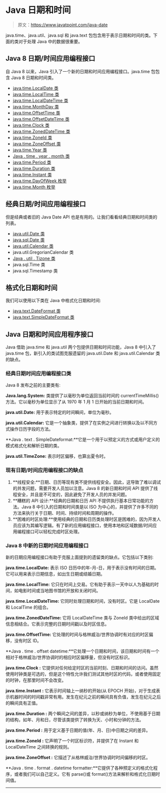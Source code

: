 # Java 日期和时间

> 原文：<https://www.javatpoint.com/java-date>

java.time、java.util、java.sql 和 java.text 包包含用于表示日期和时间的类。下面的类对于处理 Java 中的数据很重要。

## Java 8 日期/时间应用编程接口

自 Java 8 以来，Java 引入了一个新的日期和时间应用编程接口。java.time 包包含 Java 8 日期和时间类。

*   [java.time.LocalDate 类](java-localdate)
*   [java.time.LocalTime 类](java-localtime)
*   [java.time.LocalDateTime 类](java-localdatetime)
*   [java.time.MonthDay 类](java-monthday)
*   [java.time.OffsetTime 类](java-offsettime)
*   [java.time.OffsetDateTime 类](java-offsetdatetime)
*   [java.time.Clock 类](java-clock)
*   [java.time.ZonedDateTime 类](java-zoneddatetime)
*   [java.time.ZoneId 类](java-zoneid)
*   [java.time.ZoneOffset 类](java-zoneoffset)
*   [java.time.Year 类](java-year)
*   [Java . time . year . month 类](java-yearmonth)
*   [java.time.Period 类](java-period)
*   [java.time.Duration 类](java-duration)
*   [java.time.Instant 类](java-instant)
*   [java.time.DayOfWeek 枚举](java-dayofweek-enum)
*   [java.time.Month 枚举](java-month-enum)

## 经典日期/时间应用编程接口

但是经典或者旧的 Java Date API 也是有用的。让我们看看经典日期和时间类的列表。

*   [java.util.Date 类](java-util-date)
*   [java.sql.Date 类](java-sql-date)
*   [java.util.Calendar 类](java-util-calendar)
*   java.util.GregorianCalendar 类
*   [Java . util . Tizone 类](java-util-timezone)
*   java.sql.Time 类
*   java.sql.Timestamp 类

## 格式化日期和时间

我们可以使用以下类在 Java 中格式化日期和时间:

*   [java.text.DateFormat 类](java-date-format)
*   [java.text.SimpleDateFormat 类](java-simpledateformat)

## Java 日期和时间应用程序接口

Java 借助 java.time 和 java.util 两个包提供日期和时间功能，Java 8 中引入了 java.time 包，新引入的类试图克服遗留的 java.util.Date 和 java.util.Calendar 类的缺点。

### 经典日期时间应用编程接口类

Java 8 发布之前的主要类有:

**Java.lang.System:** 类提供了以毫秒为单位返回当前时间的 currentTimeMillis()方法。它以毫秒为单位显示了从 1970 年 1 月 1 日开始的当前日期和时间。

**java.util.Date:** 用于表示特定的时间瞬间，单位为毫秒。

**java.util.Calendar:** 它是一个抽象类，提供了在实例之间进行转换以及以不同方式操作日历字段的方法。

**Java . text . SimpleDateformat:**它是一个用于以预定义的方式或用户定义的模式格式化和解析日期的类。

**java.util.TimeZone:** 表示时区偏移，也算出夏令时。

### 现有日期/时间应用编程接口的缺点

1.  **线程安全:**日期、日历等现有类不提供线程安全。因此，这导致了难以调试的并发问题，需要开发人员加以注意。Java 8 的新日期和时间 API 提供了线程安全，并且是不可变的，因此避免了开发人员的并发问题。
2.  **糟糕的 API 设计:**经典的日期和日历 API 不提供执行基本日常功能的方法。Java 8 中引入的日期和时间类是以 ISO 为中心的，并提供了许多不同的方法来执行关于日期、时间、持续时间和周期的操作。
3.  **困难的时区处理:**使用经典的日期和日历类处理时区是困难的，因为开发人员应该为其编写逻辑。有了新的应用编程接口，使用本地和区域数据/时间应用编程接口可以轻松完成时区处理。

### Java 8 中新的日期时间应用编程接口

新的日期应用编程接口有助于克服上面提到的遗留类的缺点。它包括以下类别:

**java.time.LocalDate:** 表示 ISO 日历中的年-月-日，用于表示没有时间的日期。它可以用来表示日期信息，如出生日期或结婚日期。

**java.time.LocalTime:** 它只在时间上交易。它有助于表示一天中以人为基础的时间，如电影时间或当地图书馆的开放和关闭时间。

**java.time.LocalDateTime:** 它同时处理日期和时间，没有时区。它是 LocalDate 和 LocalTime 的组合。

**java.time.ZonedDateTime:** 它将 LocalDateTime 类与 ZoneId 类中给出的区域信息相结合。它表示完整的日期时间戳以及时区信息。

**java.time.OffsetTime:** 它处理的时间与格林威治/世界协调时有对应的时区偏移，没有时区 ID。

**Java . time . offset datetime:**它处理一个日期和时间，该日期和时间有一个相对于格林威治/世界协调时的相应时区偏移量，但没有时区标识。

**java.time.Clock :** 它提供对任何给定时区的当前时刻、日期和时间的访问。虽然使用时钟类是可选的，但是这个特性允许我们测试其他时区的代码，或者使用固定的时钟，在那里时间不会改变。

**java.time.Instant :** 它表示时间轴上一纳秒的开始(从 EPOCH 开始)，对于生成表示机器时间的时间戳非常有用。发生在纪元之前的瞬间具有负值，发生在纪元之后的瞬间具有正值。

**java.time.Duration :** 两个瞬间之间的差异，以秒或纳秒为单位，不使用基于日期的结构，如年、月和日，尽管该类提供了转换为天、小时和分钟的方法。

**java.time.Period :** 用于定义基于日期的值(年、月、日)中日期之间的差异。

**java.time.ZoneId :** 它声明了一个时区标识符，并提供了在 Instant 和 LocalDateTime 之间转换的规则。

**java.time.ZoneOffset :** 它描述了从格林威治/世界协调时时间偏移的时区。

**Java . time . format . datetime formatter:**它提供了各种预定义的格式化程序，或者我们可以自己定义。它有 parse()或 format()方法来解析和格式化日期时间值。

* * *